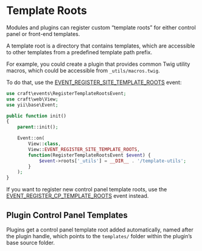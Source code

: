 # Template Roots

Modules and plugins can register custom “template roots” for either control panel or front-end templates.

A template root is a directory that contains templates, which are accessible to other templates from a predefined template path prefix.

For example, you could create a plugin that provides common Twig utility macros, which could be accessible from `_utils/macros.twig`.

To do that, use the [EVENT_REGISTER_SITE_TEMPLATE_ROOTS](api:craft\web\View::EVENT_REGISTER_SITE_TEMPLATE_ROOTS) event:

```php
use craft\events\RegisterTemplateRootsEvent;
use craft\web\View;
use yii\base\Event;

public function init()
{
    parent::init();

    Event::on(
        View::class,
        View::EVENT_REGISTER_SITE_TEMPLATE_ROOTS,
        function(RegisterTemplateRootsEvent $event) {
            $event->roots['_utils'] = __DIR__ . '/template-utils';
        }
    );
}
```

If you want to register new control panel template roots, use the [EVENT_REGISTER_CP_TEMPLATE_ROOTS](api:craft\web\View::EVENT_REGISTER_CP_TEMPLATE_ROOTS) event instead.

## Plugin Control Panel Templates

Plugins get a control panel template root added automatically, named after the plugin handle, which points to the `templates/` folder within the plugin’s base source folder.
